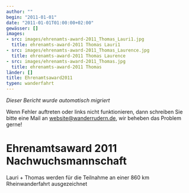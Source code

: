 ```yaml
---
author: ""
begin: "2011-01-01"
date: "2011-01-01T01:00:00+02:00"
gewässer: []
images:
- src: images/ehrenamts-award-2011_Thomas_Lauri1.jpg
  title: ehrenamts-award-2011 Thomas Lauri1
- src: images/ehrenamts-award-2011_Thomas_Laurence.jpg
  title: ehrenamts-award-2011 Thomas Laurence
- src: images/ehrenamts-award-2011_Thomas.jpg
  title: ehrenamts-award-2011 Thomas
länder: []
title: Ehrenamtsaward2011
typen: wanderfahrt
---
```



*Dieser Bericht wurde automatisch migriert*

Wenn Fehler auftreten oder links nicht funktionieren, dann schreiben Sie bitte eine Mail an website@wanderrudern.de, wir beheben das Problem gerne!



# Ehrenamtsaward 2011 Nachwuchsmannschaft


Lauri + Thomas werden für die Teilnahme an einer 860 km Rheinwanderfahrt ausgezeichnet
